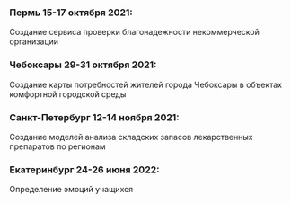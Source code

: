 ### Пермь 15-17 октября 2021: 
Создание сервиса проверки благонадежности некоммерческой организации
### Чебоксары 29-31 октября 2021: 
Создание карты потребностей жителей города Чебоксары в объектах комфортной городской среды
### Санкт-Петербург 12-14 ноября 2021: 
Создание моделей анализа складских запасов лекарственных препаратов по регионам
### Екатеринбург 24-26 июня 2022: 
Определение эмоций учащихся
